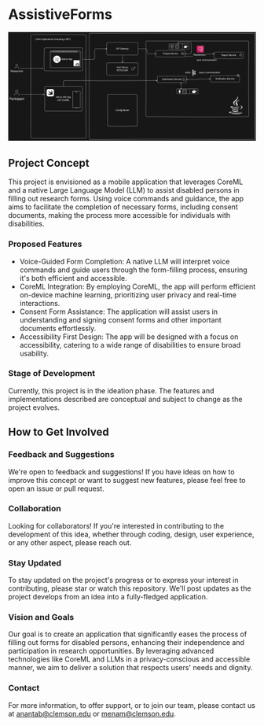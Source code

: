 # AssistiveForms

![Preview](./extras/architecture.png "AssistiveForms Landing Page")

## Project Concept

This project is envisioned as a mobile application that leverages CoreML and a native Large Language Model (LLM) to assist disabled persons in filling out research forms. Using voice commands and guidance, the app aims to facilitate the completion of necessary forms, including consent documents, making the process more accessible for individuals with disabilities.

### Proposed Features

- Voice-Guided Form Completion: A native LLM will interpret voice commands and guide users through the form-filling process, ensuring it's both efficient and accessible.
- CoreML Integration: By employing CoreML, the app will perform efficient on-device machine learning, prioritizing user privacy and real-time interactions.
- Consent Form Assistance: The application will assist users in understanding and signing consent forms and other important documents effortlessly.
- Accessibility First Design: The app will be designed with a focus on accessibility, catering to a wide range of disabilities to ensure broad usability.

### Stage of Development

Currently, this project is in the ideation phase. The features and implementations described are conceptual and subject to change as the project evolves.

## How to Get Involved

### Feedback and Suggestions

We're open to feedback and suggestions! If you have ideas on how to improve this concept or want to suggest new features, please feel free to open an issue or pull request.

### Collaboration

Looking for collaborators! If you're interested in contributing to the development of this idea, whether through coding, design, user experience, or any other aspect, please reach out.

### Stay Updated

To stay updated on the project's progress or to express your interest in contributing, please star or watch this repository. We'll post updates as the project develops from an idea into a fully-fledged application.

### Vision and Goals

Our goal is to create an application that significantly eases the process of filling out forms for disabled persons, enhancing their independence and participation in research opportunities. By leveraging advanced technologies like CoreML and LLMs in a privacy-conscious and accessible manner, we aim to deliver a solution that respects users' needs and dignity.

### Contact

For more information, to offer support, or to join our team, please contact us at [anantab@clemson.edu](mailto:anantab@clemson.edu) or [menam@clemson.edu](mailto:menam@clemson.edu).
